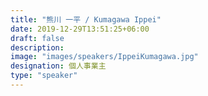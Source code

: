 ```yaml
---
title: "熊川 一平 / Kumagawa Ippei"
date: 2019-12-29T13:51:25+06:00
draft: false
description:
image: "images/speakers/IppeiKumagawa.jpg"
designation: 個人事業主
type: "speaker"
---
```

